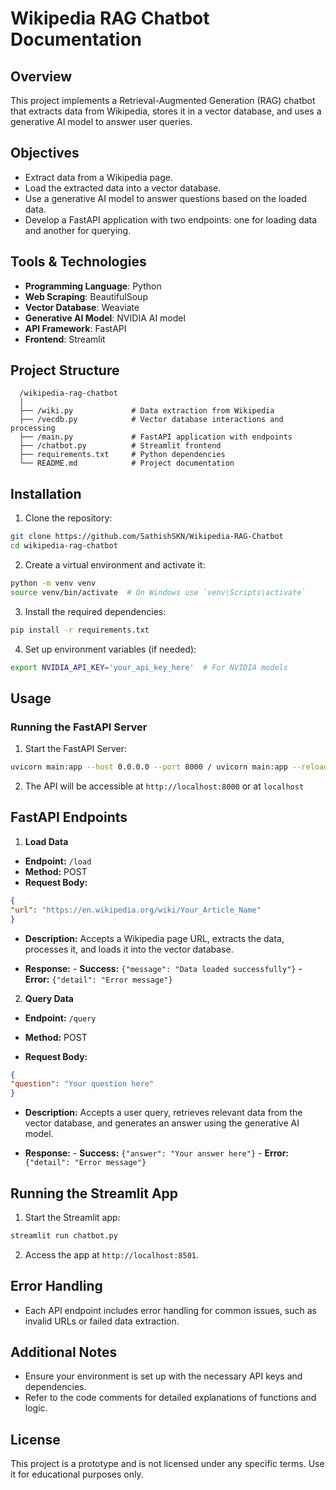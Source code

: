# Wikipedia RAG Chatbot Documentation

## Overview
This project implements a Retrieval-Augmented Generation (RAG) chatbot that extracts data from Wikipedia, stores it in a vector database, and uses a generative AI model to answer user queries.

## Objectives
- Extract data from a Wikipedia page.
- Load the extracted data into a vector database.
- Use a generative AI model to answer questions based on the loaded data.
- Develop a FastAPI application with two endpoints: one for loading data and another for querying.

## Tools & Technologies
- **Programming Language**: Python
- **Web Scraping**: BeautifulSoup
- **Vector Database**: Weaviate
- **Generative AI Model**: NVIDIA AI model
- **API Framework**: FastAPI
- **Frontend**: Streamlit

## Project Structure


      /wikipedia-rag-chatbot
      │
      ├── /wiki.py             # Data extraction from Wikipedia
      ├── /vecdb.py            # Vector database interactions and processing
      ├── /main.py             # FastAPI application with endpoints
      ├── /chatbot.py          # Streamlit frontend
      ├── requirements.txt     # Python dependencies
      └── README.md            # Project documentation



## Installation

1. Clone the repository:
```bash   
git clone https://github.com/SathishSKN/Wikipedia-RAG-Chatbot
cd wikipedia-rag-chatbot
```

2. Create a virtual environment and activate it:
```bash
python -m venv venv
source venv/bin/activate  # On Windows use `venv\Scripts\activate`
```

3. Install the required dependencies:
```bash
pip install -r requirements.txt
```

4. Set up environment variables (if needed):
```bash
export NVIDIA_API_KEY='your_api_key_here'  # For NVIDIA models
```

## Usage
### Running the FastAPI Server

1. Start the FastAPI Server:
```bash
uvicorn main:app --host 0.0.0.0 --port 8000 / uvicorn main:app --reload
```

2. The API will be accessible at `http://localhost:8000` or at `localhost`

## FastAPI Endpoints

1. **Load Data**
- **Endpoint:** `/load`
- **Method:** POST
- **Request Body:**
```json
{
"url": "https://en.wikipedia.org/wiki/Your_Article_Name"
}
```

- **Description:** Accepts a Wikipedia page URL, extracts the data, processes it, and loads it into the vector database.

- **Response:**
       - **Success:** `{"message": "Data loaded successfully"}`
       - **Error:** `{"detail": "Error message"}`

2. **Query Data**

- **Endpoint:** `/query`

- **Method:** POST

- **Request Body:**
```json
{
"question": "Your question here"
}
```

- **Description:** Accepts a user query, retrieves relevant data from the vector database, and generates an answer using the generative AI model.

- **Response:**
       - **Success:** `{"answer": "Your answer here"}`
       - **Error:** `{"detail": "Error message"}`


## Running the Streamlit App

1. Start the Streamlit app:
```bash
streamlit run chatbot.py
```

2. Access the app at `http://localhost:8501`.


## Error Handling

- Each API endpoint includes error handling for common issues, such as invalid URLs or failed data extraction.


## Additional Notes

- Ensure your environment is set up with the necessary API keys and dependencies.
- Refer to the code comments for detailed explanations of functions and logic.


## License

This project is a prototype and is not licensed under any specific terms. Use it for educational purposes only.




